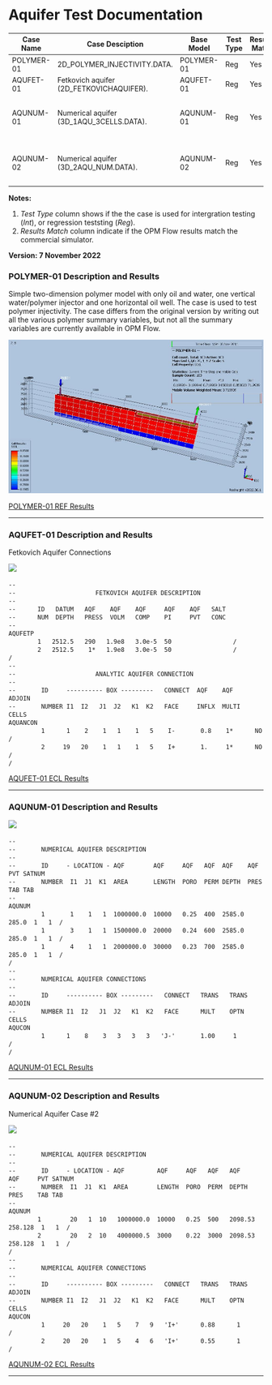 # Aquifer Test Documentation

Case Name  | Case Desciption                                  | Base Model | Test<br />Type | Results<br />Match | Comments |
---------  | -----------------------------                    | ---------- | ---- | ------- | ------------------------------------- |
POLYMER-01 | 2D_POLYMER_INJECTIVITY.DATA.                     | POLYMER-01 | Reg  | Yes     | Perfect match.
AQUFET-01  | Fetkovich aquifer (2D_FETKOVICHAQUIFER).         | AQUFET-01  | Reg  | Yes     | Perfect match.
AQUNUM-01  | Numerical aquifer (3D_1AQU_3CELLS.DATA).         | AQUNUM-01  | Reg  | Yes     | Good match, differences due to time step size.
AQUNUM-02  | Numerical aquifer (3D_2AQU_NUM.DATA).            | AQUNUM-02  | Reg  | Yes     | Very good match, differences due to time step size.

**Notes:** 

1. _Test Type_ column shows if the the case is used for intergration testing (_Int_), or regression teststing (_Reg_).
2. _Results Match_ column indicate if the OPM Flow results match the commercial simulator.


**Version: 7 November 2022**
    
### POLYMER-01 Description and Results

Simple two-dimension polymer model with only oil and water, one vertical water/polymer injector and one horizontal oil
well. The case is used to test polymer injectivity. The case differs from the original version by writing out all the 
various polymer summary variables, but not all the summary variables are currently available in OPM Flow. 

![](plots/polymer-01-model.jpg)

[POLYMER-01 REF Results](plots/POLYMER-01-REF.md)  

---

### AQUFET-01 Description and Results

Fetkovich Aquifer Connections

![](plots/aqufet-01-model.jpg)

```
--                                                                              
--                      FETKOVICH AQUIFER DESCRIPTION                            
--                                                                              
--      ID   DATUM   AQF    AQF    AQF     AQF    AQF   SALT
--      NUM  DEPTH   PRESS  VOLM   COMP    PI     PVT   CONC
--                                                    
AQUFETP
        1   2512.5   290   1.9e8   3.0e-5  50                 /
        2   2512.5    1*   1.9e8   3.0e-5  50                 /
/
--                                                                              
--                      ANALYTIC AQUIFER CONNECTION                            
--                                                                              
--       ID     ---------- BOX ---------   CONNECT  AQF    AQF     ADJOIN         
--       NUMBER I1  I2   J1  J2   K1  K2   FACE     INFLX  MULTI   CELLS                                                                                            
AQUANCON
         1      1    2    1   1    1   5    I-       0.8    1*      NO  /
         2     19   20    1   1    1   5    I+       1.     1*      NO /
/
```

[AQUFET-01 ECL Results](plots/AQUFET-01-ECL.md) 

---

### AQUNUM-01 Description and Results

![](plots/aqunum-01-model.jpg)

```
--                                                                              
--       NUMERICAL AQUIFER DESCRIPTION                            
--                                                                              
--       ID     - LOCATION - AQF        AQF     AQF   AQF  AQF    AQF   PVT SATNUM       
--       NUMBER  I1  J1  K1  AREA       LENGTH  PORO  PERM DEPTH  PRES  TAB TAB          
--                                                                                 
AQUNUM
         1       1    1   1  1000000.0  10000   0.25  400  2585.0 285.0	 1   1  / 
         1       3    1   1  1500000.0  20000   0.24  600  2585.0 285.0	 1   1  / 
         1       4    1   1  2000000.0  30000   0.23  700  2585.0 285.0	 1   1  / 
/
--                                                                              
--       NUMERICAL AQUIFER CONNECTIONS                           
--                                                                              
--       ID     ---------- BOX ---------   CONNECT   TRANS   TRANS   ADJOIN            
--       NUMBER I1  I2   J1  J2   K1  K2   FACE      MULT    OPTN    CELLS                                                                                   
AQUCON
         1      1    8    3   3   3   3   'J-'       1.00     1             /
/ 
```
[AQUNUM-01 ECL Results](plots/AQUNUM-01-ECL.md) 

---

### AQUNUM-02 Description and Results

Numerical Aquifer Case #2

![](plots/aqunum-02-model.jpg)

```
--                                                                              
--       NUMERICAL AQUIFER DESCRIPTION                            
--                                                                              
--       ID     - LOCATION - AQF         AQF     AQF   AQF   AQF      AQF     PVT SATNUM       
--       NUMBER  I1  J1  K1  AREA        LENGTH  PORO  PERM  DEPTH    PRES    TAB TAB          
--                                                                                 
AQUNUM
        1        20   1  10   1000000.0  10000   0.25  500   2098.53  258.128  1   1  / 
        2        20   2  10   4000000.5  3000    0.22  3000  2098.53  258.128  1   1  / 
/
--                                                                              
--       NUMERICAL AQUIFER CONNECTIONS                           
--                                                                              
--       ID     ---------- BOX ---------   CONNECT   TRANS   TRANS   ADJOIN            
--       NUMBER I1  I2   J1  J2   K1  K2   FACE      MULT    OPTN    CELLS                                                                                   
AQUCON
         1     20   20    1   5    7   9   'I+'      0.88      1          /
         2     20   20    1   5    4   6   'I+'      0.55      1          /

```

[AQUNUM-02 ECL Results](plots/AQUNUM-02-ECL.md) 
   
---                                              